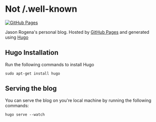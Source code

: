 Not /.well-known
============================

[![GitHub Pages](https://github.com/jasonrogena/jasonrogena.github.io/workflows/GitHub%20Pages/badge.svg)](https://github.com/jasonrogena/jasonrogena.github.io/actions?query=workflow%3AGitHub%20Pages)

Jason Rogena's personal blog. Hosted by [GitHub Pages](https://pages.github.com/) and generated using [Hugo](https://gohugo.io)

Hugo Installation
-------------------

Run the following commands to install Hugo

    sudo apt-get install hugo


Serving the blog
----------------

You can serve the blog on you're local machine by running the following commands:

    hugo serve --watch
